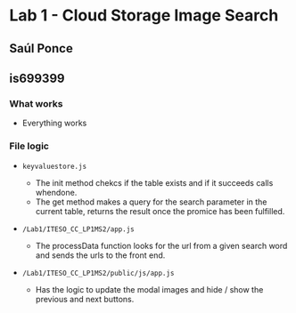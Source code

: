 # Lab 1 - Cloud Storage Image Search

## Saúl Ponce

## is699399

### What works

- Everything works

### File logic

- `keyvaluestore.js`
  - The init method chekcs if the table exists and if it succeeds calls whendone.
  - The get method makes a query for the search parameter in the current table, returns the result once the promice has been fulfilled.

- `/Lab1/ITESO_CC_LP1MS2/app.js`
  - The processData function looks for the url from a given search word and sends the urls to the front end.

- `/Lab1/ITESO_CC_LP1MS2/public/js/app.js`
  - Has the logic to update the modal images and hide / show the previous and next buttons.
